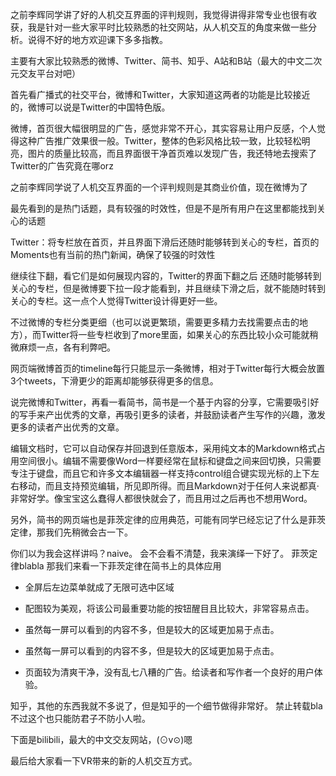之前李辉同学讲了好的人机交互界面的评判规则，我觉得讲得非常专业也很有收获，我是针对一些大家平时比较熟悉的社交网站，从人机交互的角度来做一些分析。说得不好的地方欢迎课下多多指教。

主要有大家比较熟悉的微博、Twitter、简书、知乎、A站和B站（最大的中文二次元交友平台对吧）

首先看广播式的社交平台，微博和Twitter，大家知道这两者的功能是比较接近的，微博可以说是Twitter的中国特色版。

微博，首页很大幅很明显的广告，感觉非常不开心，其实容易让用户反感，个人觉得这种广告推广效果很一般。Twitter，整体的色彩风格比较一致，比较轻松明亮，图片的质量比较高，而且界面很干净首页难以发现广告，我还特地去搜索了Twitter的广告究竟在哪orz

之前李辉同学说了人机交互界面的一个评判规则是其商业价值，现在微博为了

最先看到的是热门话题，具有较强的时效性，但是不是所有用户在这里都能找到关心的话题

Twitter：将专栏放在首页，并且界面下滑后还随时能够转到关心的专栏，首页的Moments也有当前的热门新闻，确保了较强的时效性

继续往下翻，看它们是如何展现内容的，Twitter的界面下翻之后
还随时能够转到关心的专栏，但是微博要下拉一段才能看到，并且继续下滑之后，就不能随时转到关心的专栏。这一点个人觉得Twitter设计得更好一些。

不过微博的专栏分类更细（也可以说更繁琐，需要更多精力去找需要点击的地方），而Twitter将一些专栏收到了more里面，如果关心的东西比较小众可能就稍微麻烦一点，各有利弊吧。

网页端微博首页的timeline每行只能显示一条微博，相对于Twitter每行大概会放置3个tweets，下滑更少的距离却能够获得更多的信息。

说完微博和Twitter，再看一看简书，简书是一个基于内容的分享，它需要吸引好的写手来产出优秀的文章，再吸引更多的读者，并鼓励读者产生写作的兴趣，激发更多的读者产出优秀的文章。

编辑文档时，它可以自动保存并回退到任意版本，采用纯文本的Markdown格式占用空间很小。编辑不需要像Word一样要经常在鼠标和键盘之间来回切换，只需要专注于键盘，而且它和许多文本编辑器一样支持control组合键实现光标的上下左右移动，而且支持预览编辑，所见即所得。而且Markdown对于任何人来说都真·非常好学。像宝宝这么蠢得人都很快就会了，而且用过之后再也不想用Word。

另外，简书的网页端也是菲茨定律的应用典范，可能有同学已经忘记了什么是菲茨定律，那我们先稍微会古一下。

你们以为我会这样讲吗？naive。
会不会看不清楚，我来演绎一下好了。
菲茨定律blabla
那我们来看一下菲茨定律在简书上的具体应用

- 全屏后左边菜单就成了无限可选中区域

- 配图较为美观，将该公司最重要功能的按钮醒目且比较大，非常容易点击。

- 虽然每一屏可以看到的内容不多，但是较大的区域更加易于点击。

- 虽然每一屏可以看到的内容不多，但是较大的区域更加易于点击。

- 页面较为清爽干净，没有乱七八糟的广告。给读者和写作者一个良好的用户体验。

知乎，其他的东西我就不多说了，但是知乎的一个细节做得非常好。
禁止转载bla
不过这个也只能防君子不防小人啦。

下面是bilibili，最大的中文交友网站，(⊙v⊙)嗯

最后给大家看一下VR带来的新的人机交互方式。
